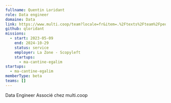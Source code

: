 ```yaml
---
fullname: Quentin Loridant
role: Data engineer
domaine: Data
link: https://www.multi.coop/team?locale=fr&item=.%2Ftexts%2Fteam%2Fpeople%2FQuentin-Loridant.md
github: qloridant
missions:
  - start: 2023-05-09
    end: 2024-10-29
    status: service
    employer: La Zone - Scopyleft
    startups:
      - ma-cantine-egalim
startups:
  - ma-cantine-egalim
memberType: beta
teams: []
---
```

Data Engineer  Associé chez multi.coop